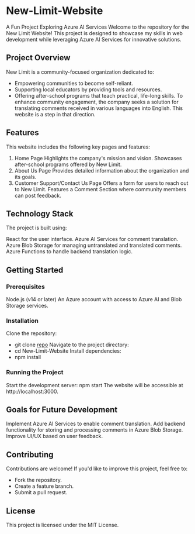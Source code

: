 # New-Limit-Website

A Fun Project Exploring Azure AI Services
Welcome to the repository for the New Limit Website! This project is designed to showcase my skills in web development while leveraging Azure AI Services for innovative solutions.

## Project Overview

New Limit is a community-focused organization dedicated to:

- Empowering communities to become self-reliant.
- Supporting local educators by providing tools and resources.
- Offering after-school programs that teach practical, life-long skills.
To enhance community engagement, the company seeks a solution for translating comments received in various languages into English. This website is a step in that direction.

## Features

This website includes the following key pages and features:

1. Home Page
Highlights the company's mission and vision.
Showcases after-school programs offered by New Limit.
2. About Us Page
Provides detailed information about the organization and its goals.
3. Customer Support/Contact Us Page
Offers a form for users to reach out to New Limit.
Features a Comment Section where community members can post feedback.


## Technology Stack

The project is built using:

React for the user interface.
Azure AI Services for comment translation.
Azure Blob Storage for managing untranslated and translated comments.
Azure Functions to handle backend translation logic.

## Getting Started
### Prerequisites
Node.js (v14 or later)
An Azure account with access to Azure AI and Blob Storage services.
### Installation
Clone the repository:
- git clone [repo](https://github.com/Xaidor/New-Limit-Website-.git)
Navigate to the project directory:
- cd New-Limit-Website
Install dependencies:
- npm install
### Running the Project
Start the development server:
npm start
The website will be accessible at http://localhost:3000.

## Goals for Future Development
Implement Azure AI Services to enable comment translation.
Add backend functionality for storing and processing comments in Azure Blob Storage.
Improve UI/UX based on user feedback.

## Contributing
Contributions are welcome! If you'd like to improve this project, feel free to:
- Fork the repository.
- Create a feature branch.
- Submit a pull request.

## License
This project is licensed under the MIT License.
